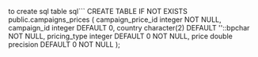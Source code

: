 to create sql table
sql```
CREATE TABLE IF NOT EXISTS public.campaigns_prices
( campaign_price_id integer NOT NULL, campaign_id integer DEFAULT 0, country character(2) DEFAULT ''::bpchar NOT NULL, pricing_type integer DEFAULT 0 NOT NULL, price double precision DEFAULT 0 NOT NULL );

```

```

